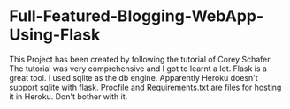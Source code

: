 # Full-Featured-Blogging-WebApp-Using-Flask
This Project has been created by following the tutorial of Corey Schafer. The tutorial was very comprehensive and I got to learnt a lot.
Flask is a great tool. 
I used sqlite as the db engine. Apparently Heroku doesn't support sqlite with flask. 
Procfile and Requirements.txt are files for hosting it in Heroku. Don't bother with it.

